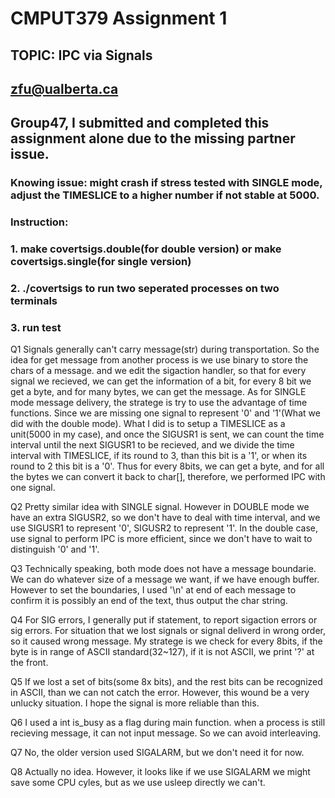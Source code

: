 # CMPUT379 Assignment 1
## TOPIC: IPC via Signals
## zfu@ualberta.ca
## Group47, I submitted and completed this assignment alone due to the missing partner issue.

### Knowing issue: might crash if stress tested with SINGLE mode,  adjust the TIMESLICE to a higher number if not stable at 5000.
### Instruction:
### 1. make covertsigs.double(for double version) or make covertsigs.single(for single version)
### 2. ./covertsigs to run two seperated processes on two terminals
### 3. run test

Q1 Signals generally can't carry message(str) during transportation.  So the idea for get message from another process is we use binary to store the chars of a message. and we edit the sigaction handler, so that for every signal we recieved, we can get the information of a bit, for every 8 bit we get a byte, and for many bytes, we can get the message.  As for SINGLE mode message delivery, the stratege is try to use the advantage of time functions.  Since we are missing one signal to represent '0' and '1'(What we did with the double mode).  What I did is to setup a TIMESLICE as a unit(5000 in my case), and once the SIGUSR1 is sent, we can count the time interval until the next SIGUSR1 to be recieved, and we divide the time interval with TIMESLICE, if its round to 3, than this bit is a '1', or when its round to 2 this bit is a '0'.  Thus for every 8bits, we can get a byte, and for all the bytes we can convert it back to char[], therefore, we performed IPC with one signal.

Q2 Pretty similar idea with SINGLE signal.  However in DOUBLE mode we have an extra SIGUSR2, so we don't have to deal with time interval, and we use SIGUSR1 to represent '0', SIGUSR2 to represent '1'.  In the double case, use signal to perform IPC is more efficient, since we don't have to wait to distinguish '0' and '1'.

Q3 Technically speaking, both mode does not have a message boundarie.  We can do whatever size of a message we want, if we have enough buffer. However to set the boundaries, I used '\n' at end of each message to confirm it is possibly an end of the text, thus output the char string.

Q4 For SIG errors, I generally put if statement, to report sigaction errors or sig errors.  For situation that we lost signals or signal deliverd in wrong order, so it caused wrong message. My stratege is we check for every 8bits, if the byte is in range of ASCII standard(32~127), if it is not ASCII, we print '?' at the front.

Q5 If we lost a set of bits(some 8x bits), and the rest bits can be recognized in ASCII, than we can not catch the error.
However, this wound be a very unlucky situation.  I hope the signal is more reliable than this.

Q6 I used a int is_busy as a flag during main function. when a process is still recieving message, it can not input message.  So we can avoid interleaving.

Q7 No, the older version used SIGALARM, but we don't need it for now.

Q8 Actually no idea.  However, it looks like if we use SIGALARM we might save some CPU cyles, but as we use usleep directly we can't.